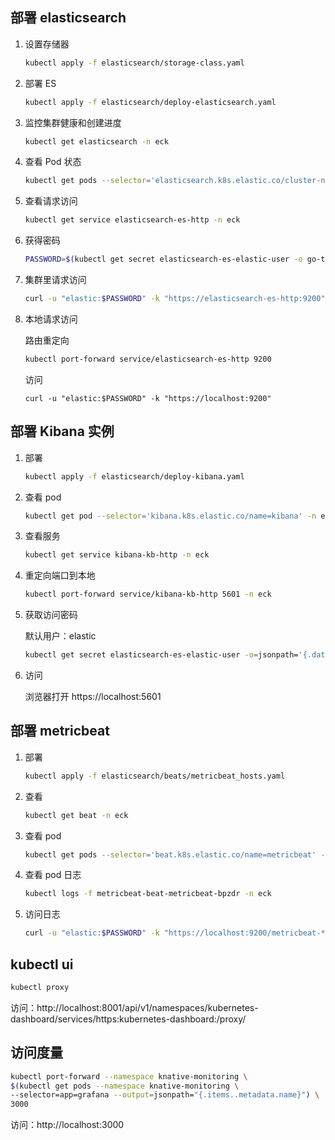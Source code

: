 ## 部署 elasticsearch

1. 设置存储器

   ```sh
   kubectl apply -f elasticsearch/storage-class.yaml
   ```

2. 部署 ES

   ```sh
   kubectl apply -f elasticsearch/deploy-elasticsearch.yaml
   ```

3. 监控集群健康和创建进度

   ```sh
   kubectl get elasticsearch -n eck
   ```

4. 查看 Pod 状态

   ```sh
   kubectl get pods --selector='elasticsearch.k8s.elastic.co/cluster-name=elasticsearch' -n eck
   ```

5. 查看请求访问

   ```sh
   kubectl get service elasticsearch-es-http -n eck
   ```

6. 获得密码

   ```sh
   PASSWORD=$(kubectl get secret elasticsearch-es-elastic-user -o go-template='{{.data.elastic | base64decode}}' -n eck)
   ```

7. 集群里请求访问

   ```sh
   curl -u "elastic:$PASSWORD" -k "https://elasticsearch-es-http:9200"
   ```

8. 本地请求访问

   路由重定向

   ```sh
   kubectl port-forward service/elasticsearch-es-http 9200
   ```

   访问

   ```
   curl -u "elastic:$PASSWORD" -k "https://localhost:9200"
   ```

## 部署 Kibana 实例

1. 部署

   ```sh
   kubectl apply -f elasticsearch/deploy-kibana.yaml
   ```

2. 查看 pod

   ```sh
   kubectl get pod --selector='kibana.k8s.elastic.co/name=kibana' -n eck
   ```

3. 查看服务

   ```sh
   kubectl get service kibana-kb-http -n eck
   ```

4. 重定向端口到本地

   ```sh
   kubectl port-forward service/kibana-kb-http 5601 -n eck
   ```

5. 获取访问密码

   默认用户：elastic

   ```sh
   kubectl get secret elasticsearch-es-elastic-user -o=jsonpath='{.data.elastic}' -n eck | base64 --decode; echo
   ```

6. 访问

   浏览器打开 https://localhost:5601

## 部署 metricbeat

1. 部署

   ```sh
   kubectl apply -f elasticsearch/beats/metricbeat_hosts.yaml
   ```

2. 查看

   ```sh
   kubectl get beat -n eck
   ```

3. 查看 pod

   ```sh
   kubectl get pods --selector='beat.k8s.elastic.co/name=metricbeat' -n eck
   ```

4. 查看 pod 日志

   ```sh
   kubectl logs -f metricbeat-beat-metricbeat-bpzdr -n eck
   ```

5. 访问日志

   ```sh
   curl -u "elastic:$PASSWORD" -k "https://localhost:9200/metricbeat-*/_search"
   ```

## kubectl ui

```sh
kubectl proxy
```

访问：http://localhost:8001/api/v1/namespaces/kubernetes-dashboard/services/https:kubernetes-dashboard:/proxy/

## 访问度量

```sh
kubectl port-forward --namespace knative-monitoring \
$(kubectl get pods --namespace knative-monitoring \
--selector=app=grafana --output=jsonpath="{.items..metadata.name}") \
3000
```

访问：http://localhost:3000
